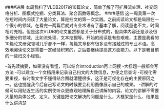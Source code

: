 ####进展
本周我扫了VLDB2017的10篇论文，简单了解了可扩展流处理、社交网络分析、图模式挖掘、分类算法、聚合函数等概念。
####感悟
这一周我第一次在短时间内阅读了大量论文，算是扫文的第一次实践。之前阅读论文都是局限在一个很小的领域，在看完一两篇后就对专业术语有了基本了解，阅读量也不大，时间相对充裕。但是这次VLDB的论文虽然都是关于分布式的，但具体内容还是涉及很多细分的领域，比如流处理、文本挖掘等。开始的阅读是有些艰难，主要是我看的10篇论文研究领域几乎都不一样，每篇文章都有很多没有接触过的专业术语。高效地阅读论文是需要一定经验积累的，之后要继续提高这方面能力。以下是我目前的一些扫文小经验。

-首先读摘要，如果没有看懂，可以结合introduction再上网搜
-大标题一般都会写方法
-可以建立一个文档用来记录自己扫文的大致信息，方便之后查询
-可视化需要重视，有时看文字不懂得结合图就清楚很多，这正是可视化存在的主要原因之一。这也提醒我今后自己写论文的时候要会利用图像展示自己的成果。
-讲解的时候可以用贴近生活的实例使听众更直观地理解自己讲解的内容。论文的讲解不需要大量的具体公式、定义，关键是把论文解决的问题是什么，大框架是什么、结果是什么讲清楚

